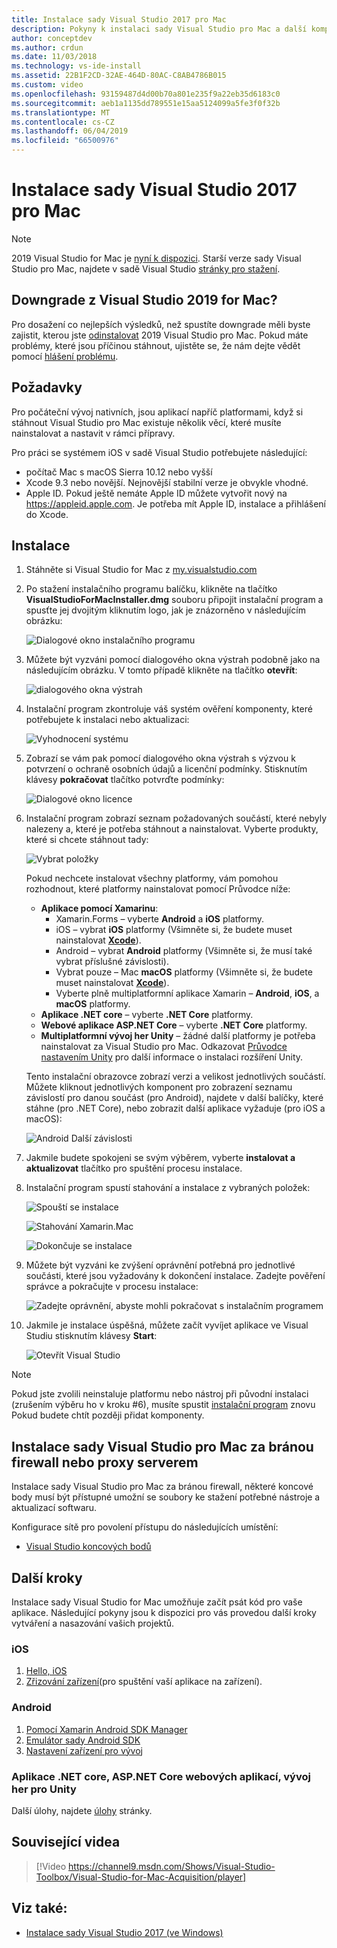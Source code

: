 ```yaml
---
title: Instalace sady Visual Studio 2017 pro Mac
description: Pokyny k instalaci sady Visual Studio pro Mac a další komponenty potřebné pro vývoj pro různé platformy.
author: conceptdev
ms.author: crdun
ms.date: 11/03/2018
ms.technology: vs-ide-install
ms.assetid: 22B1F2CD-32AE-464D-80AC-C8AB4786B015
ms.custom: video
ms.openlocfilehash: 93159487d4d00b70a801e235f9a22eb35d6183c0
ms.sourcegitcommit: aeb1a1135dd789551e15aa5124099a5fe3f0f32b
ms.translationtype: MT
ms.contentlocale: cs-CZ
ms.lasthandoff: 06/04/2019
ms.locfileid: "66500976"
---
```

# <a name="install-visual-studio-2017-for-mac"></a>Instalace sady Visual Studio 2017 pro Mac

> [!NOTE]
> 2019 Visual Studio for Mac je [nyní k dispozici](installation.md?view=vsmac-2019). Starší verze sady Visual Studio pro Mac, najdete v sadě Visual Studio [stránky pro stažení](https://my.visualstudio.com/Downloads?q=Visual%20Studio%202017%20for%20Mac).

## <a name="downgrading-from-visual-studio-2019-for-mac"></a>Downgrade z Visual Studio 2019 for Mac?

Pro dosažení co nejlepších výsledků, než spustíte downgrade měli byste zajistit, kterou jste [odinstalovat](uninstall.md) 2019 Visual Studio pro Mac. Pokud máte problémy, které jsou příčinou stáhnout, ujistěte se, že nám dejte vědět pomocí [hlášení problému](report-a-problem.md).
 
## <a name="requirements"></a>Požadavky

Pro počáteční vývoj nativních, jsou aplikací napříč platformami, když si stáhnout Visual Studio pro Mac existuje několik věcí, které musíte nainstalovat a nastavit v rámci přípravy.

Pro práci se systémem iOS v sadě Visual Studio potřebujete následující:

- počítač Mac s macOS Sierra 10.12 nebo vyšší
- Xcode 9.3 nebo novější. Nejnovější stabilní verze je obvykle vhodné.
- Apple ID. Pokud ještě nemáte Apple ID můžete vytvořit nový na https://appleid.apple.com. Je potřeba mít Apple ID, instalace a přihlášení do Xcode.

## <a name="install"></a>Instalace

1. Stáhněte si Visual Studio for Mac z [my.visualstudio.com](https://my.visualstudio.com/Downloads?q=Visual%20Studio%202017%20for%20Mac)

2. Po stažení instalačního programu balíčku, klikněte na tlačítko **VisualStudioForMacInstaller.dmg** souboru připojit instalační program a spusťte jej dvojitým kliknutím logo, jak je znázorněno v následujícím obrázku:

   ![Dialogové okno instalačního programu](media/installer-image1.png)

3. Můžete být vyzváni pomocí dialogového okna výstrah podobně jako na následujícím obrázku. V tomto případě klikněte na tlačítko **otevřít**:

   ![dialogového okna výstrah](media/installer-image2.png)

4. Instalační program zkontroluje váš systém ověření komponenty, které potřebujete k instalaci nebo aktualizaci:

   ![Vyhodnocení systému](media/installer-image3.png)

5. Zobrazí se vám pak pomocí dialogového okna výstrah s výzvou k potvrzení o ochraně osobních údajů a licenční podmínky. Stisknutím klávesy **pokračovat** tlačítko potvrďte podmínky:

   ![Dialogové okno licence](media/installer-image4.png)

6. Instalační program zobrazí seznam požadovaných součástí, které nebyly nalezeny a, které je potřeba stáhnout a nainstalovat. Vyberte produkty, které si chcete stáhnout tady:

   ![Vybrat položky](media/installer-image5.png)

   Pokud nechcete instalovat všechny platformy, vám pomohou rozhodnout, které platformy nainstalovat pomocí Průvodce níže:

   * **Aplikace pomocí Xamarinu**:
      - Xamarin.Forms – vyberte **Android** a **iOS** platformy.
      - iOS – vybrat **iOS** platformy (Všimněte si, že budete muset nainstalovat [ **Xcode**](https://developer.apple.com/xcode/)).
      - Android – vybrat **Android** platformy (Všimněte si, že musí také vybrat příslušné závislosti).
      - Vybrat pouze – Mac **macOS** platformy (Všimněte si, že budete muset nainstalovat [ **Xcode**](https://developer.apple.com/xcode/)).
      - Vyberte plně multiplatformní aplikace Xamarin – **Android**, **iOS**, a **macOS** platformy.
   * **Aplikace .NET core** – vyberte **.NET Core** platformy.
   * **Webové aplikace ASP.NET Core** – vyberte **.NET Core** platformy.
   * **Multiplatformní vývoj her Unity** – žádné další platformy je potřeba nainstalovat za Visual Studio pro Mac. Odkazovat [Průvodce nastavením Unity](/visualstudio/mac/setup-vsmac-tools-unity) pro další informace o instalaci rozšíření Unity.

   Tento instalační obrazovce zobrazí verzi a velikost jednotlivých součástí. Můžete kliknout jednotlivých komponent pro zobrazení seznamu závislostí pro danou součást (pro Android), najdete v další balíčky, které stáhne (pro .NET Core), nebo zobrazit další aplikace vyžaduje (pro iOS a macOS):

   ![Android Další závislosti](media/installer-image6.png)

7. Jakmile budete spokojeni se svým výběrem, vyberte **instalovat a aktualizovat** tlačítko pro spuštění procesu instalace.

8. Instalační program spustí stahování a instalace z vybraných položek:

   ![Spouští se instalace](media/installer-image7.png)

   ![Stahování Xamarin.Mac](media/installer-image8.png)

   ![Dokončuje se instalace](media/installer-image9.png)

9. Můžete být vyzváni ke zvýšení oprávnění potřebná pro jednotlivé součásti, které jsou vyžadovány k dokončení instalace. Zadejte pověření správce a pokračujte v procesu instalace:

   ![Zadejte oprávnění, abyste mohli pokračovat s instalačním programem](media/installer-image10.png)

10. Jakmile je instalace úspěšná, můžete začít vyvíjet aplikace ve Visual Studiu stisknutím klávesy **Start**:

    ![Otevřít Visual Studio](media/installer-image11.png)

> [!NOTE]
> Pokud jste zvolili neinstaluje platformu nebo nástroj při původní instalaci (zrušením výběru ho v kroku #6), musíte spustit [instalační program](https://visualstudio.microsoft.com/vs/) znovu Pokud budete chtít později přidat komponenty.

## <a name="install-visual-studio-for-mac-behind-a-firewall-or-proxy-server"></a>Instalace sady Visual Studio pro Mac za bránou firewall nebo proxy serverem

Instalace sady Visual Studio pro Mac za bránou firewall, některé koncové body musí být přístupné umožní se soubory ke stažení potřebné nástroje a aktualizací softwaru.

Konfigurace sítě pro povolení přístupu do následujících umístění:

- [Visual Studio koncových bodů](/visualstudio/install/install-visual-studio-behind-a-firewall-or-proxy-server)

## <a name="next-steps"></a>Další kroky

Instalace sady Visual Studio for Mac umožňuje začít psát kód pro vaše aplikace. Následující pokyny jsou k dispozici pro vás provedou další kroky vytváření a nasazování vašich projektů.

### <a name="ios"></a>iOS

1. [Hello, iOS](https://developer.xamarin.com/guides/ios/getting_started/hello,_iOS/)
2. [Zřizování zařízení](https://developer.xamarin.com/guides/ios/getting_started/installation/device_provisioning)(pro spuštění vaší aplikace na zařízení).

### <a name="android"></a>Android

1. [Pomocí Xamarin Android SDK Manager](https://developer.xamarin.com/guides/android/getting_started/installation/android-sdk/?ide=xs)
2. [Emulátor sady Android SDK](https://developer.xamarin.com/guides/android/getting_started/installation/android-emulator/)
4. [Nastavení zařízení pro vývoj](https://developer.xamarin.com/guides/android/getting_started/installation/set_up_device_for_development/)

### <a name="net-core-apps-aspnet-core-web-apps-unity-game-development"></a>Aplikace .NET core, ASP.NET Core webových aplikací, vývoj her pro Unity

Další úlohy, najdete [úlohy](/visualstudio/mac/workloads) stránky.

## <a name="related-video"></a>Související videa

> [!Video https://channel9.msdn.com/Shows/Visual-Studio-Toolbox/Visual-Studio-for-Mac-Acquisition/player]

## <a name="see-also"></a>Viz také:

- [Instalace sady Visual Studio 2017 (ve Windows)](/visualstudio/install/install-visual-studio)
